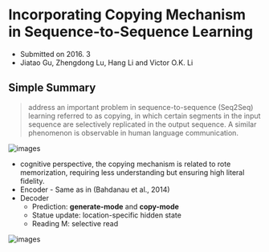 # Incorporating Copying Mechanism in Sequence-to-Sequence Learning

- Submitted on 2016. 3
- Jiatao Gu, Zhengdong Lu, Hang Li and Victor O.K. Li

## Simple Summary

> address an important problem in sequence-to-sequence (Seq2Seq) learning referred to as copying, in which certain segments in the input sequence are selectively replicated in the output sequence. A similar phenomenon is observable in human language communication.

![images](../../images/copynet_1.png)

- cognitive perspective, the copying mechanism is related to rote memorization, requiring less understanding but ensuring high literal fidelity.
- Encoder - Same as in (Bahdanau et al., 2014)
- Decoder
	- Prediction: **generate-mode** and **copy-mode**
	- Statue update: location-specific hidden state
	- Reading M: selective read

![images](../../images/copynet_2.png)